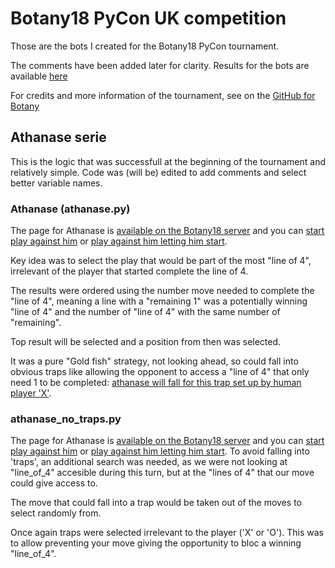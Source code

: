 # Botany18 PyCon UK competition
Those are the bots I created for the Botany18 PyCon tournament.

The comments have been added later for clarity. Results for the bots are available [here](http://botany18.pyconuk.org)

For credits and more information of the tournament, see on the [GitHub for Botany](https://github.com/inglesp/botany)

## Athanase serie

This is the logic that was successfull at the beginning of the tournament and relatively simple. Code was (will be) edited to add comments and select better variable names.

### Athanase (athanase.py)
The page for Athanase is [available on the Botany18 server](http://botany18.pyconuk.org/bots/133/) and you can [start play against him](http://botany18.pyconuk.org/play/human/133/) or [play against him letting him start](http://botany18.pyconuk.org/play/133/human/).

Key idea was to select the play that would be part of the most "line of 4", irrelevant of the player that started complete the line of 4.

The results were ordered using the number move needed to complete the "line of 4", meaning a line with a "remaining 1" was a potentially winning "line of 4" and the number of "line of 4" with the same number of "remaining".

Top result will be selected and a position from then was selected.

It was a pure "Gold fish" strategy, not looking ahead, so could fall into obvious traps like allowing the opponent to access a "line of 4" that only need 1 to be completed: [athanase will fall for this trap set up by human player 'X'](http://botany18.pyconuk.org/play/human/133/?moves=3233225655).

### athanase_no_traps.py
The page for Athanase is [available on the Botany18 server](http://botany18.pyconuk.org/bots/164/) and you can [start play against him](http://botany18.pyconuk.org/play/human/164/) or [play against him letting him start](http://botany18.pyconuk.org/play/164/human/).
To avoid falling into 'traps', an additional search was needed, as we were not looking at "line_of_4" accesible during this turn, but at the "lines of 4" that our move could give access to.

The move that could fall into a trap would be taken out of the moves to select randomly from.

Once again traps were selected irrelevant to the player ('X' or 'O'). This was to allow preventing your move giving the opportunity to bloc a winning "line_of_4".

